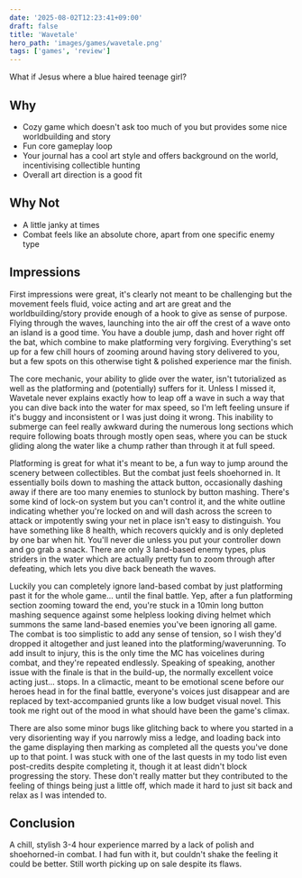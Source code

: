 ```yaml
---
date: '2025-08-02T12:23:41+09:00'
draft: false
title: 'Wavetale'
hero_path: 'images/games/wavetale.png'
tags: ['games', 'review']
---
```


What if Jesus where a blue haired teenage girl?

## Why

- Cozy game which doesn't ask too much of you but provides some nice worldbuilding and story
- Fun core gameplay loop
- Your journal has a cool art style and offers background on the world, incentivising collectible hunting
- Overall art direction is a good fit

## Why Not

- A little janky at times
- Combat feels like an absolute chore, apart from one specific enemy type

## Impressions

First impressions were great, it's clearly not meant to be challenging but the movement feels fluid, voice acting and art are great and the worldbuilding/story provide enough of a hook to give as sense of purpose. Flying through the waves, launching into the air off the crest of a wave onto an island is a good time. You have a double jump, dash and hover right off the bat, which combine to make platforming very forgiving. Everything's set up for a few chill hours of zooming around having story delivered to you, but a few spots on this otherwise tight & polished experience mar the finish.

The core mechanic, your ability to glide over the water, isn't tutorialized as well as the platforming and (potentially) suffers for it. Unless I missed it, Wavetale never explains exactly how to leap off a wave in such a way that you can dive back into the water for max speed, so I'm left feeling unsure if it's buggy and inconsistent or I was just doing it wrong. This inability to submerge can feel really awkward during the numerous long sections which require following boats through mostly open seas, where you can be stuck gliding along the water like a chump rather than through it at full speed.

Platforming is great for what it's meant to be, a fun way to jump around the scenery between collectibles. But the combat just feels shoehorned in. It essentially boils down to mashing the attack button, occasionally dashing away if there are too many enemies to stunlock by button mashing. There's some kind of lock-on system but you can't control it, and the white outline indicating whether you're locked on and will dash across the screen to attack or impotently swing your net in place isn't easy to distinguish. You have something like 8 health, which recovers quickly and is only depleted by one bar when hit. You'll never die unless you put your controller down and go grab a snack. There are only 3 land-based enemy types, plus striders in the water which are actually pretty fun to zoom through after defeating, which lets you dive back beneath the waves.

Luckily you can completely ignore land-based combat by just platforming past it for the whole game... until the final battle. Yep, after a fun platforming section zooming toward the end, you're stuck in a 10min long button mashing sequence against some helpless looking diving helmet which summons the same land-based enemies you've been ignoring all game. The combat is too simplistic to add any sense of tension, so I wish they'd dropped it altogether and just leaned into the platforming/waverunning. To add insult to injury, this is the only time the MC has voicelines during combat, and they're repeated endlessly. Speaking of speaking, another issue with the finale is that in the build-up, the normally excellent voice acting just... stops. In a climactic, meant to be emotional scene before our heroes head in for the final battle, everyone's voices just disappear and are replaced by text-accompanied grunts like a low budget visual novel. This took me right out of the mood in what should have been the game's climax.

There are also some minor bugs like glitching back to where you started in a very disorienting way if you narrowly miss a ledge, and loading back into the game displaying then marking as completed all the quests you've done up to that point. I was stuck with one of the last quests in my todo list even post-credits despite completing it, though it at least didn't block progressing the story. These don't really matter but they contributed to the feeling of things being just a little off, which made it hard to just sit back and relax as I was intended to.


## Conclusion

A chill, stylish 3-4 hour experience marred by a lack of polish and shoehorned-in combat. I had fun with it, but couldn't shake the feeling it could be better. Still worth picking up on sale despite its flaws.
